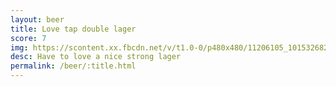 ```yaml
---
layout: beer
title: Love tap double lager
score: 7
img: https://scontent.xx.fbcdn.net/v/t1.0-0/p480x480/11206105_10153268265533745_1005147961464463270_n.jpg?oh=005253337af28509a5bf72b3395ca583&oe=58754EAA
desc: Have to love a nice strong lager
permalink: /beer/:title.html
---
```

